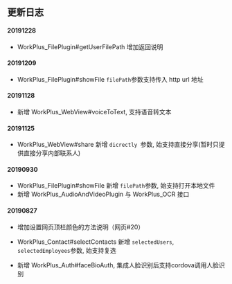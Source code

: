 ## 更新日志

#### 20191228

* WorkPlus\_FilePlugin#getUserFilePath 增加返回说明

#### 20191209

* WorkPlus\_FilePlugin#showFile `filePath`参数支持传入 http url 地址


#### 20191128

* 新增 WorkPlus_WebView#voiceToText, 支持语音转文本

#### 20191125

* WorkPlus\_WebView#share 新增 `dicrectly `参数, 始支持直接分享(暂时只提供直接分享内部联系人)

#### 20190930

* WorkPlus\_FilePlugin#showFile 新增 `filePath`参数, 始支持打开本地文件
* 新增 WorkPlus\_AudioAndVideoPlugin 与 WorkPlus\_OCR 接口


#### 20190827

* 增加设置网页顶栏颜色的方法说明（网页#20）

* WorkPlus_Contact#selectContacts 新增 `selectedUsers`, `selectedEmployees`参数, 始支持复选
* 新增 WorkPlus_Auth#faceBioAuth, 集成人脸识别后支持cordova调用人脸识别




